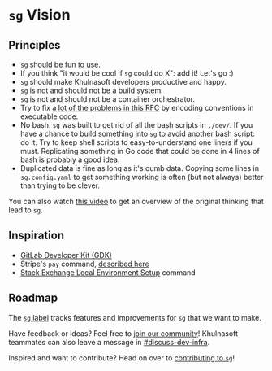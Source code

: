 # `sg` Vision

## Principles

- `sg` should be fun to use.
- If you think "it would be cool if `sg` could do X": add it! Let's go :)
- `sg` should make Khulnasoft developers productive and happy.
- `sg` is not and should not be a build system.
- `sg` is not and should not be a container orchestrator.
- Try to fix [a lot of the problems in this RFC](https://docs.google.com/document/d/18hrRIN0pUBRwUFF7vkcVmstJccqWeHiecNF2t1GAZfU/edit) by encoding conventions in executable code.
- No bash. `sg` was built to get rid of all the bash scripts in `./dev/`. If you have a chance to build something into `sg` to avoid another bash script: do it. Try to keep shell scripts to easy-to-understand one liners if you must. Replicating something in Go code that could be done in 4 lines of bash is probably a good idea.
- Duplicated data is fine as long as it's dumb data. Copying some lines in `sg.config.yaml` to get something working is often (but not always) better than trying to be clever.

You can also watch [this video](https://drive.google.com/file/d/1DXjjf1YXr8Od8vG4R74Ko-soLOx_tXa6/view?usp=sharing) to get an overview of the original thinking that lead to `sg`.

## Inspiration

- [GitLab Developer Kit (GDK)](https://gitlab.com/gitlab-org/gitlab-development-kit)
- Stripe's `pay` command, [described here](https://buttondown.email/nelhage/archive/papers-i-love-gg/)
- [Stack Exchange Local Environment Setup](https://twitter.com/nick_craver/status/1375871107773956103?s=21) command

## Roadmap

The [`sg` label](https://github.com/khulnasoft/khulnasoft/issues?q=is%3Aopen+label%3Asg+sort%3Aupdated-desc) tracks features and improvements for `sg` that we want to make.

Have feedback or ideas? Feel free to [join our community](https://community.khulnasoft.com)! Khulnasoft teammates can also leave a message in [#discuss-dev-infra](https://sourcegraph.slack.com/archives/C04MYFW01NV).

Inspired and want to contribute? Head on over to [contributing to `sg`](index.md#contributing-to-sg)!
